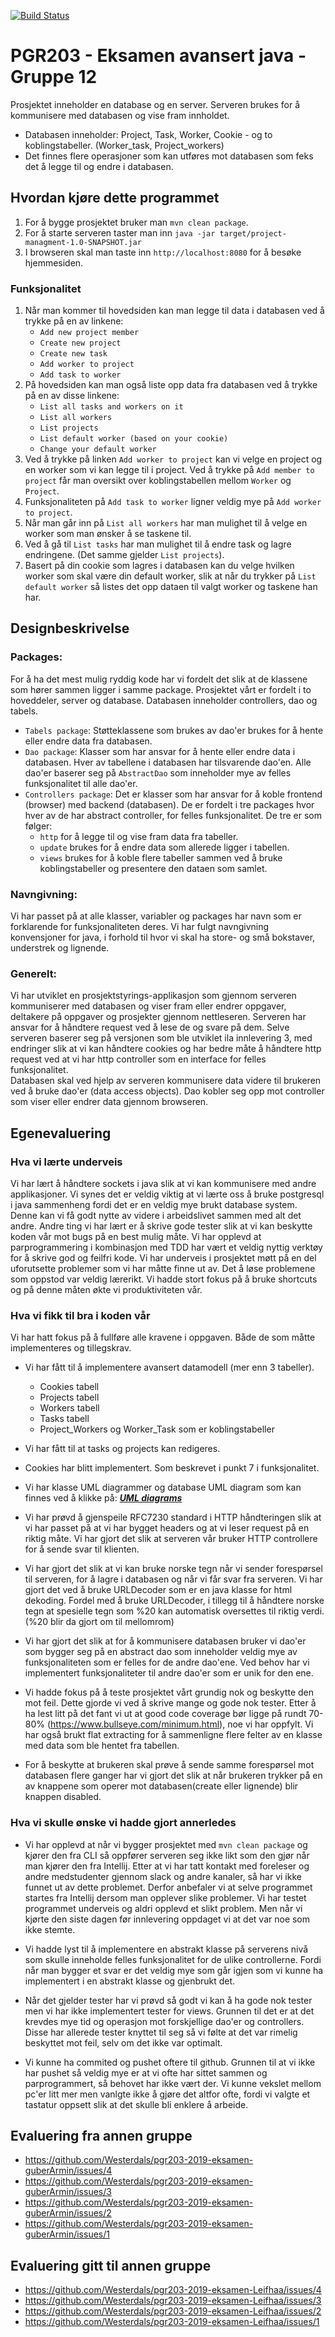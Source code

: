 [![Build Status](https://travis-ci.com/Westerdals/pgr203-2019-eksamen-guberArmin.svg?token=m6BpjWymm3UWnZ6QxDwC&branch=master)](https://travis-ci.com/Westerdals/pgr203-2019-eksamen-guberArmin)


# PGR203 - Eksamen avansert java - Gruppe 12
 
Prosjektet inneholder en database og en server. Serveren brukes for å kommunisere med databasen og vise fram innholdet. 
* Databasen inneholder: Project, Task, Worker, Cookie - og to koblingstabeller. (Worker_task, Project_workers) 
* Det finnes flere operasjoner som kan utføres mot databasen som feks det å legge til og endre i databasen. 


## Hvordan kjøre dette programmet

1. For å bygge prosjektet bruker man `mvn clean package`.
2. For å starte serveren taster man inn `java -jar target/project-managment-1.0-SNAPSHOT.jar`
3. I browseren skal man taste inn `http://localhost:8080` for å besøke hjemmesiden. 

### Funksjonalitet

1. Når man kommer til hovedsiden kan man legge til data i databasen ved å trykke på en av linkene: 
    * `Add new project member` 
    * `Create new project`
    * `Create new task`
    * `Add worker to project`
    * `Add task to worker`      
2. På hovedsiden kan man også liste opp data fra databasen ved å trykke på en av disse linkene: 
    * `List all tasks and workers on it`
    * `List all workers`
    * `List projects`
    * `List default worker (based on your cookie)`
    * `Change your default worker`   
3. Ved å trykke på linken `Add worker to project` kan vi velge en project og en worker som vi kan legge til i project. 
Ved å trykke på `Add member to project` får man oversikt over koblingstabellen mellom `Worker` og `Project`.
4. Funksjonaliteten på `Add task to worker` ligner veldig mye på `Add worker to project`.
5. Når man går inn på `List all workers` har man mulighet til å velge en worker som man ønsker å se taskene til. 
6. Ved å gå til `List tasks` har man mulighet til å endre task og lagre endringene. (Det samme gjelder `List projects`).
7. Basert på din cookie som lagres i databasen kan du velge hvilken worker som skal være din default worker, 
slik at når du trykker på `List default worker` så listes det opp dataen til valgt worker og taskene han har. 

## Designbeskrivelse

 ### Packages: 
For å ha det mest mulig ryddig kode har vi fordelt det slik at de klassene som hører sammen ligger i samme package.
Prosjektet vårt er fordelt i to hoveddeler, server og database. 
Databasen inneholder controllers, dao og tabels. 
  * `Tabels package`: Støtteklassene som brukes av dao'er brukes for å hente eller endre data fra databasen.
  * `Dao package`: Klasser som har ansvar for å hente eller endre data i databasen. 
    Hver av tabellene i databasen har tilsvarende dao'en. Alle dao'er baserer seg på `AbstractDao` som inneholder mye av felles funksjonalitet til alle dao'er.
  * `Controllers package`: Det er klasser som har ansvar for å koble frontend (browser) med backend (databasen). 
    De er fordelt i tre packages hvor hver av de har abstract controller, for felles funksjonalitet. 
    De tre er som følger: 
    * `http` for å legge til og vise fram data fra tabeller. 
    * `update` brukes for å endre data som allerede ligger i tabellen. 
    * `views` brukes for å koble flere tabeller sammen ved å bruke koblingstabeller og presentere den dataen som samlet.
    
### Navngivning: 
Vi har passet på at alle klasser, variabler og packages har navn som er forklarende for funksjonaliteten deres. 
Vi har fulgt navngivning konvensjoner for java, i forhold til hvor vi skal ha store- og små bokstaver, understrek og lignende. 

### Generelt:
Vi har utviklet en prosjektstyrings-applikasjon som gjennom serveren kommuniserer med databasen og viser fram eller endrer oppgaver, deltakere på oppgaver
og prosjekter gjennom nettleseren. Serveren har ansvar for å håndtere request ved å lese de og svare på dem. 
Selve serveren baserer seg på versjonen som ble utviklet ila innlevering 3, med endringer slik at vi kan håndtere cookies og har bedre måte
å håndtere http request ved at vi har http controller som en interface for felles funksjonalitet.  
Databasen skal ved hjelp av serveren kommunisere data videre til brukeren ved å bruke dao'er (data access objects).
Dao kobler seg opp mot controller som viser eller endrer data gjennom browseren.


## Egenevaluering



### Hva vi lærte underveis
Vi har lært å håndtere sockets i java slik at vi kan kommunisere med andre applikasjoner. 
Vi synes det er veldig viktig at vi lærte oss å bruke postgresql i java sammenheng fordi det 
er en veldig mye brukt database system. Denne kan vi få godt nytte av videre i arbeidslivet sammen med alt det andre.
Andre ting vi har lært er å skrive gode tester slik at vi kan beskytte koden vår mot bugs på en best mulig måte. 
Vi har opplevd at parprogrammering i kombinasjon med TDD har vært et veldig nyttig verktøy for å skrive
god og feilfri kode. 
Vi har underveis i prosjektet møtt på en del uforutsette problemer som vi har måtte finne ut av. 
Det å løse problemene som oppstod var veldig lærerikt. Vi hadde stort fokus på å bruke shortcuts og på denne måten
økte vi produktiviteten vår. 

### Hva vi fikk til bra i koden vår
Vi har hatt fokus på å fullføre alle kravene i oppgaven. Både de som måtte implementeres og tillegskrav. 

* Vi har fått til å implementere avansert datamodell (mer enn 3 tabeller). 
    * Cookies tabell
    * Projects tabell
    * Workers tabell
    * Tasks tabell 
    * Project_Workers og Worker_Task som er koblingstabeller

* Vi har fått til at tasks og projects kan redigeres. 

* Cookies har blitt implementert. 
  Som beskrevet i punkt 7 i funksjonalitet.

* Vi har klasse UML diagrammer og database UML diagram som kan finnes ved å klikke på: [***UML diagrams***](doc/UML_DIAGRAMS.md)

* Vi har prøvd å gjenspeile RFC7230 standard i HTTP håndteringen slik at vi har passet på
at vi har bygget headers og at vi leser request på en riktig måte. 
Vi har gjort det slik at serveren vår bruker HTTP controllere for å sende svar til klienten. 

* Vi har gjort det slik at vi kan bruke norske tegn når vi sender forespørsel til serveren, for å lagre i databasen
og når vi får svar fra serveren. 
Vi har gjort det ved å bruke URLDecoder som er en java klasse for html dekoding. 
Fordel med å bruke URLDecoder, i tillegg til å håndtere norske tegn at spesielle 
tegn som %20 kan automatisk oversettes til riktig verdi.(%20 blir da gjort om til mellomrom)

* Vi har gjort det slik at for å kommunisere databasen bruker vi dao'er som bygger seg på
en abstract dao som inneholder veldig mye av funksjonaliteten som er felles for de andre dao'ene. 
Ved behov har vi implementert funksjonaliteter til andre dao'er som er unik for den ene. 

* Vi hadde fokus på å teste prosjektet vårt grundig nok og beskytte den mot feil. 
Dette gjorde vi ved å skrive mange og gode nok tester. Etter å ha lest litt på det fant vi ut at 
good code coverage bør ligge på rundt 70-80% (https://www.bullseye.com/minimum.html), noe vi har oppfylt.
Vi har også brukt flat extracting for å sammenligne flere felter av en klasse med data som ble hentet fra tabellen.

* For å beskytte at brukeren skal prøve å sende samme forespørsel mot databasen flere ganger 
har vi gjort det slik at når brukeren trykker på en av knappene som operer mot databasen(create eller lignende) blir knappen
disabled. 

### Hva vi skulle ønske vi hadde gjort annerledes
* Vi har opplevd at når vi bygger prosjektet med `mvn clean package` og kjører den fra CLI så oppfører serveren seg ikke 
likt som den gjør når man kjører den fra Intellij. 
Etter at vi har tatt kontakt med foreleser og andre medstudenter gjennom slack og andre kanaler, så har 
vi ikke funnet ut av dette problemet. Derfor anbefaler vi at selve programmet startes fra Intellij dersom man opplever 
slike problemer. Vi har testet programmet underveis og aldri opplevd et slikt problem. Men når vi kjørte den siste dagen før
innlevering oppdaget vi at det var noe som ikke stemte. 

* Vi hadde lyst til å implementere en abstrakt klasse på serverens nivå som skulle inneholde 
felles funksjonalitet for de ulike controllerne. Fordi når man bygger et svar er det veldig mye som går igjen 
som vi kunne ha implementert i en abstrakt klasse og gjenbrukt det. 

* Når det gjelder tester har vi prøvd så godt vi kan å ha gode nok tester men 
vi har ikke implementert tester for views. Grunnen til det er at det krevdes mye tid og operasjon 
mot forskjellige dao'er og controllers. Disse har allerede tester knyttet til seg så vi følte at det
var rimelig beskyttet mot feil, selv om det ikke var optimalt. 

* Vi kunne ha commited og pushet oftere til github. Grunnen til at vi ikke har pushet så veldig mye er at 
vi ofte har sittet sammen og parprogrammert, så behovet har ikke vært der. 
Vi kunne vekslet mellom pc'er litt mer men vanlgte ikke å gjøre det altfor ofte, fordi vi valgte
et tastatur oppsett slik at det skulle bli enklere å arbeide. 


## Evaluering fra annen gruppe
* https://github.com/Westerdals/pgr203-2019-eksamen-guberArmin/issues/4
* https://github.com/Westerdals/pgr203-2019-eksamen-guberArmin/issues/3
* https://github.com/Westerdals/pgr203-2019-eksamen-guberArmin/issues/2
* https://github.com/Westerdals/pgr203-2019-eksamen-guberArmin/issues/1
## Evaluering gitt til annen gruppe
* https://github.com/Westerdals/pgr203-2019-eksamen-Leifhaa/issues/4
* https://github.com/Westerdals/pgr203-2019-eksamen-Leifhaa/issues/3
* https://github.com/Westerdals/pgr203-2019-eksamen-Leifhaa/issues/2
* https://github.com/Westerdals/pgr203-2019-eksamen-Leifhaa/issues/1